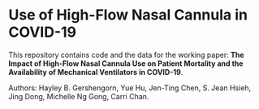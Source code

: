 # Use of High-Flow Nasal Cannula in COVID-19

This repository contains code and the data for the working paper: **The Impact of High-Flow Nasal Cannula Use on Patient Mortality and the Availability of Mechanical Ventilators in COVID-19**. 

Authors: Hayley B. Gershengorn, Yue Hu, Jen-Ting Chen, S. Jean Hsieh, Jing Dong, Michelle Ng Gong, Carri Chan. 
